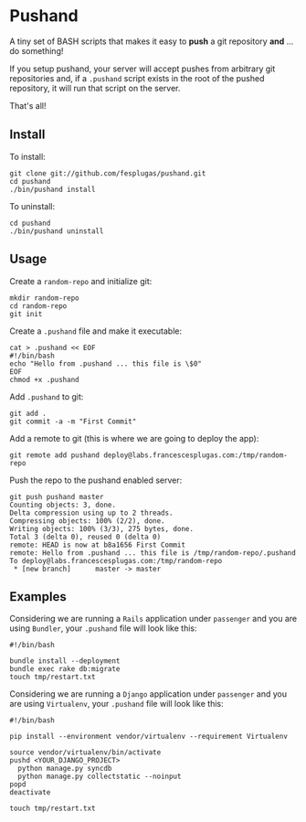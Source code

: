 Pushand
=======

A tiny set of BASH scripts that makes it easy to **push** a git
repository **and** ... do something!

If you setup pushand, your server will accept pushes from arbitrary git
repositories and, if a `.pushand` script exists in the root of the
pushed repository, it will run that script on the server.

That's all!


Install
-------

To install:

    git clone git://github.com/fesplugas/pushand.git
    cd pushand
    ./bin/pushand install

To uninstall:

    cd pushand
    ./bin/pushand uninstall

Usage
-----

Create a `random-repo` and initialize git:

    mkdir random-repo
    cd random-repo
    git init

Create a `.pushand` file and make it executable:

    cat > .pushand << EOF
    #!/bin/bash
    echo "Hello from .pushand ... this file is \$0"
    EOF
    chmod +x .pushand

Add `.pushand` to git:

    git add .
    git commit -a -m "First Commit"

Add a remote to git (this is where we are going to deploy the app):

    git remote add pushand deploy@labs.francescesplugas.com:/tmp/random-repo

Push the repo to the pushand enabled server:

    git push pushand master
    Counting objects: 3, done.
    Delta compression using up to 2 threads.
    Compressing objects: 100% (2/2), done.
    Writing objects: 100% (3/3), 275 bytes, done.
    Total 3 (delta 0), reused 0 (delta 0)
    remote: HEAD is now at b8a1656 First Commit
    remote: Hello from .pushand ... this file is /tmp/random-repo/.pushand
    To deploy@labs.francescesplugas.com:/tmp/random-repo
     * [new branch]      master -> master


Examples
--------

Considering we are running a `Rails` application under `passenger` and
you are using `Bundler`, your `.pushand` file will look like this:

    #!/bin/bash

    bundle install --deployment
    bundle exec rake db:migrate
    touch tmp/restart.txt


Considering we are running a `Django` application under `passenger` and
you are using `Virtualenv`, your `.pushand` file will look like this:

    #!/bin/bash

    pip install --environment vendor/virtualenv --requirement Virtualenv

    source vendor/virtualenv/bin/activate
    pushd <YOUR_DJANGO_PROJECT>
      python manage.py syncdb
      python manage.py collectstatic --noinput
    popd
    deactivate

    touch tmp/restart.txt
